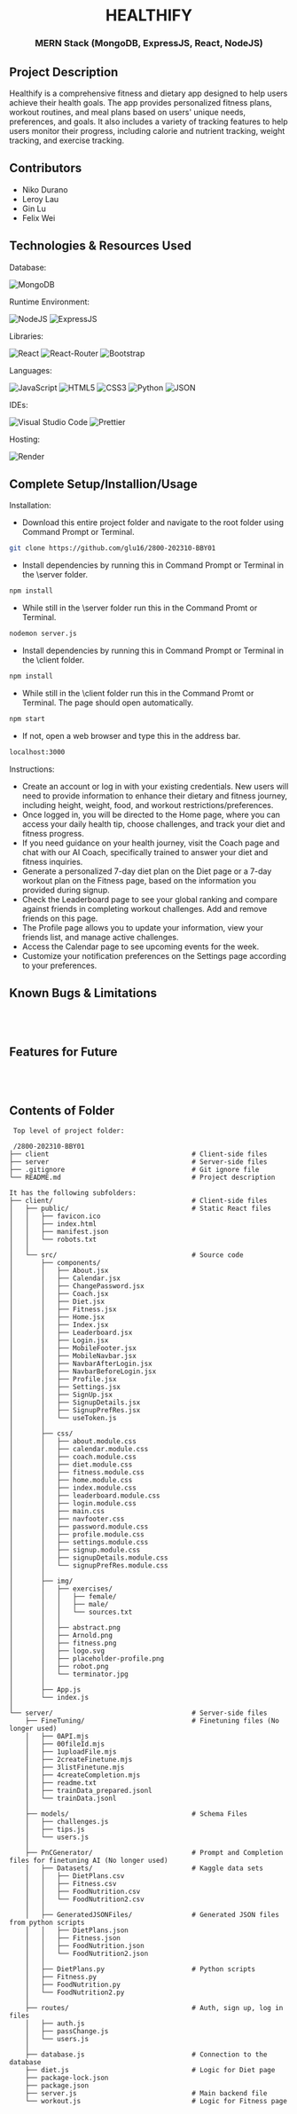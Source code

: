 <h1 align="center"> HEALTHIFY </h1> 
<h3 align="center"> MERN Stack (MongoDB, ExpressJS, React, NodeJS) </h3>
<div align="center">
  <a align="center" href="https://github.com/glu16/2800-202310-BBY01"></a>
</div>

## Project Description

Healthify is a comprehensive fitness and dietary app designed to help users achieve their health goals. The app provides personalized fitness plans, workout routines, and meal plans based on users' unique needs, preferences, and goals. It also includes a variety of tracking features to help users monitor their progress, including calorie and nutrient tracking, weight tracking, and exercise tracking.

## Contributors

- Niko Durano
- Leroy Lau
- Gin Lu
- Felix Wei

## Technologies & Resources Used

Database:

![MongoDB](https://img.shields.io/badge/MongoDB-4EA94B?style=for-the-badge&logo=mongodb&logoColor=white)

Runtime Environment:

![NodeJS](https://img.shields.io/badge/node.js-6DA55F?style=for-the-badge&logo=node.js&logoColor=white)
![ExpressJS](https://img.shields.io/badge/Express.js-404D59?style=for-the-badge)

Libraries:

![React](https://img.shields.io/badge/React-20232A?style=for-the-badge&logo=react&logoColor=61DAFB)
![React-Router](https://img.shields.io/badge/React_Router-CA4245?style=for-the-badge&logo=react-router&logoColor=white)
![Bootstrap](https://img.shields.io/badge/bootstrap-%23563D7C.svg?style=for-the-badge&logo=bootstrap&logoColor=white)

Languages:

![JavaScript](https://img.shields.io/badge/JavaScript-F7DF1E?style=for-the-badge&logo=javascript&logoColor=black)
![HTML5](https://img.shields.io/badge/HTML5-E34F26?style=for-the-badge&logo=html5&logoColor=white)
![CSS3](https://img.shields.io/badge/css3-%231572B6.svg?style=for-the-badge&logo=css3&logoColor=white)
![Python](https://img.shields.io/badge/Python-14354C?style=for-the-badge&logo=python&logoColor=white)
![JSON](https://img.shields.io/badge/json-5E5C5C?style=for-the-badge&logo=json&logoColor=white)

IDEs:

![Visual Studio Code](https://img.shields.io/badge/Visual_Studio_Code-0078D4?style=for-the-badge&logo=visual%20studio%20code&logoColor=white)
![Prettier](https://img.shields.io/badge/prettier-1A2C34?style=for-the-badge&logo=prettier&logoColor=F7BA3E)

Hosting:

![Render](https://img.shields.io/badge/Render-46E3B7?style=for-the-badge&logo=render&logoColor=white)

## Complete Setup/Installion/Usage

Installation:

- Download this entire project folder and navigate to the root folder using Command Prompt or Terminal.

```sh
git clone https://github.com/glu16/2800-202310-BBY01
```

- Install dependencies by running this in Command Prompt or Terminal in the \server folder.

```sh
npm install
```

- While still in the \server folder run this in the Command Promt or Terminal.

```sh
nodemon server.js
```

- Install dependencies by running this in Command Prompt or Terminal in the \client folder.

```sh
npm install
```

- While still in the \client folder run this in the Command Promt or Terminal. The page should open automatically.

```sh
npm start
```

- If not, open a web browser and type this in the address bar.

```sh
localhost:3000
```

Instructions:

- Create an account or log in with your existing credentials. New users will need to provide information to enhance their dietary and fitness journey, including height, weight, food, and workout restrictions/preferences.
- Once logged in, you will be directed to the Home page, where you can access your daily health tip, choose challenges, and track your diet and fitness progress.
- If you need guidance on your health journey, visit the Coach page and chat with our AI Coach, specifically trained to answer your diet and fitness inquiries.
- Generate a personalized 7-day diet plan on the Diet page or a 7-day workout plan on the Fitness page, based on the information you provided during signup.
- Check the Leaderboard page to see your global ranking and compare against friends in completing workout challenges. Add and remove friends on this page.
- The Profile page allows you to update your information, view your friends list, and manage active challenges.
- Access the Calendar page to see upcoming events for the week.
- Customize your notification preferences on the Settings page according to your preferences.

## Known Bugs & Limitations

<br>
<br>

## Features for Future

<br>
<br>

## Contents of Folder

```
 Top level of project folder:

 /2800-202310-BBY01
├── client                                    # Client-side files
├── server                                    # Server-side files
├── .gitignore                                # Git ignore file
└── README.md                                 # Project description

It has the following subfolders:
├── client/                                   # Client-side files
│   ├── public/                               # Static React files
│   │   ├── favicon.ico 
│   │   ├── index.html
│   │   ├── manifest.json
│   │   └── robots.txt
│   │  
│   └── src/                                  # Source code
│       ├── components/
│       │   ├── About.jsx 
│       │   ├── Calendar.jsx 
│       │   ├── ChangePassword.jsx 
│       │   ├── Coach.jsx 
│       │   ├── Diet.jsx 
│       │   ├── Fitness.jsx 
│       │   ├── Home.jsx 
│       │   ├── Index.jsx 
│       │   ├── Leaderboard.jsx 
│       │   ├── Login.jsx 
│       │   ├── MobileFooter.jsx 
│       │   ├── MobileNavbar.jsx 
│       │   ├── NavbarAfterLogin.jsx 
│       │   ├── NavbarBeforeLogin.jsx
│       │   ├── Profile.jsx 
│       │   ├── Settings.jsx 
│       │   ├── SignUp.jsx 
│       │   ├── SignupDetails.jsx 
│       │   ├── SignupPrefRes.jsx 
│       │   └── useToken.js 
│       │
│       ├── css/
│       │   ├── about.module.css
│       │   ├── calendar.module.css
│       │   ├── coach.module.css
│       │   ├── diet.module.css
│       │   ├── fitness.module.css
│       │   ├── home.module.css
│       │   ├── index.module.css
│       │   ├── leaderboard.module.css
│       │   ├── login.module.css
│       │   ├── main.css
│       │   ├── navfooter.css
│       │   ├── password.module.css
│       │   ├── profile.module.css
│       │   ├── settings.module.css
│       │   ├── signup.module.css
│       │   ├── signupDetails.module.css
│       │   └── signupPrefRes.module.css
│       │
│       ├── img/
│       │   ├── exercises/
│       │   │   ├── female/
│       │   │   ├── male/
│       │   │   └── sources.txt
│       │   │
│       │   ├── abstract.png
│       │   ├── Arnold.png
│       │   ├── fitness.png
│       │   ├── logo.svg
│       │   ├── placeholder-profile.png
│       │   ├── robot.png
│       │   └── terminator.jpg
│       │
│       ├── App.js
│       └── index.js
│
└── server/                                   # Server-side files
    ├── FineTuning/                           # Finetuning files (No longer used)
    │   ├── 0API.mjs
    │   ├── 00fileId.mjs
    │   ├── 1uploadFile.mjs
    │   ├── 2createFinetune.mjs
    │   ├── 3listFinetune.mjs
    │   ├── 4createCompletion.mjs
    │   ├── readme.txt
    │   ├── trainData_prepared.jsonl
    │   └── trainData.jsonl
    │
    ├── models/                               # Schema Files 
    │   ├── challenges.js
    │   ├── tips.js
    │   └── users.js
    │
    ├── PnCGenerator/                         # Prompt and Completion files for finetuning AI (No longer used)
    │   ├── Datasets/                         # Kaggle data sets
    │   │   ├── DietPlans.csv
    │   │   ├── Fitness.csv
    │   │   ├── FoodNutrition.csv
    │   │   └── FoodNutrition2.csv
    │   │
    │   ├── GeneratedJSONFiles/               # Generated JSON files from python scripts
    │   │   ├── DietPlans.json
    │   │   ├── Fitness.json
    │   │   ├── FoodNutrition.json
    │   │   └── FoodNutrition2.json
    │   │
    │   ├── DietPlans.py                      # Python scripts 
    │   ├── Fitness.py
    │   ├── FoodNutrition.py
    │   └── FoodNutrition2.py
    │
    ├── routes/                               # Auth, sign up, log in files
    │   ├── auth.js
    │   ├── passChange.js
    │   └── users.js
    │
    ├── database.js                           # Connection to the database            
    ├── diet.js                               # Logic for Diet page
    ├── package-lock.json                     
    ├── package.json                          
    ├── server.js                             # Main backend file
    └── workout.js                            # Logic for Fitness page
```
